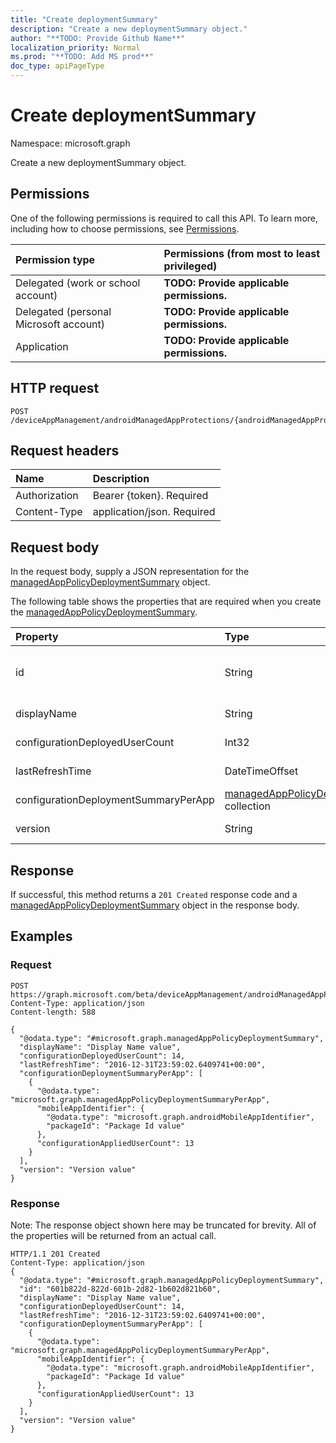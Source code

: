 ```yaml
---
title: "Create deploymentSummary"
description: "Create a new deploymentSummary object."
author: "**TODO: Provide Github Name**"
localization_priority: Normal
ms.prod: "**TODO: Add MS prod**"
doc_type: apiPageType
---
```


# Create deploymentSummary

Namespace: microsoft.graph

Create a new deploymentSummary object.

## Permissions
One of the following permissions is required to call this API. To learn more, including how to choose permissions, see [Permissions](/concepts/permissions-reference.md).

|Permission type|Permissions (from most to least privileged)|
|:---|:---|
|Delegated (work or school account)|**TODO: Provide applicable permissions.**|
|Delegated (personal Microsoft account)|**TODO: Provide applicable permissions.**|
|Application|**TODO: Provide applicable permissions.**|

## HTTP request
<!-- {
  "blockType": "ignored"
}
-->
``` http
POST /deviceAppManagement/androidManagedAppProtections/{androidManagedAppProtectionId}/deploymentSummary
```

## Request headers
|Name|Description|
|:---|:---|
|Authorization|Bearer {token}. Required|
|Content-Type|application/json. Required|

## Request body
In the request body, supply a JSON representation for the [managedAppPolicyDeploymentSummary](../resources/managedapppolicydeploymentsummary.md) object.

The following table shows the properties that are required when you create the [managedAppPolicyDeploymentSummary](../resources/managedapppolicydeploymentsummary.md).

|Property|Type|Description|
|:---|:---|:---|
|id|String|**TODO: Add Description** Inherited from [entity](../resources/entity.md)|
|displayName|String|**TODO: Add Description**|
|configurationDeployedUserCount|Int32|**TODO: Add Description**|
|lastRefreshTime|DateTimeOffset|**TODO: Add Description**|
|configurationDeploymentSummaryPerApp|[managedAppPolicyDeploymentSummaryPerApp](../resources/managedapppolicydeploymentsummaryperapp.md) collection|**TODO: Add Description**|
|version|String|Version of the entity.|



## Response
If successful, this method returns a `201 Created` response code and a [managedAppPolicyDeploymentSummary](../resources/managedapppolicydeploymentsummary.md) object in the response body.

## Examples

### Request
<!-- {
  "blockType": "request",
  "name": "create_managedapppolicydeploymentsummary_from_"
}
-->
``` http
POST https://graph.microsoft.com/beta/deviceAppManagement/androidManagedAppProtections/{androidManagedAppProtectionId}/deploymentSummary
Content-Type: application/json
Content-length: 588

{
  "@odata.type": "#microsoft.graph.managedAppPolicyDeploymentSummary",
  "displayName": "Display Name value",
  "configurationDeployedUserCount": 14,
  "lastRefreshTime": "2016-12-31T23:59:02.6409741+00:00",
  "configurationDeploymentSummaryPerApp": [
    {
      "@odata.type": "microsoft.graph.managedAppPolicyDeploymentSummaryPerApp",
      "mobileAppIdentifier": {
        "@odata.type": "microsoft.graph.androidMobileAppIdentifier",
        "packageId": "Package Id value"
      },
      "configurationAppliedUserCount": 13
    }
  ],
  "version": "Version value"
}
```

### Response
Note: The response object shown here may be truncated for brevity. All of the properties will be returned from an actual call.
<!-- {
  "blockType": "response",
  "truncated": true,
  "@odata.type": "microsoft.graph.managedapppolicydeploymentsummary"
}
-->
``` http
HTTP/1.1 201 Created
Content-Type: application/json
{
  "@odata.type": "#microsoft.graph.managedAppPolicyDeploymentSummary",
  "id": "601b822d-822d-601b-2d82-1b602d821b60",
  "displayName": "Display Name value",
  "configurationDeployedUserCount": 14,
  "lastRefreshTime": "2016-12-31T23:59:02.6409741+00:00",
  "configurationDeploymentSummaryPerApp": [
    {
      "@odata.type": "microsoft.graph.managedAppPolicyDeploymentSummaryPerApp",
      "mobileAppIdentifier": {
        "@odata.type": "microsoft.graph.androidMobileAppIdentifier",
        "packageId": "Package Id value"
      },
      "configurationAppliedUserCount": 13
    }
  ],
  "version": "Version value"
}
```

